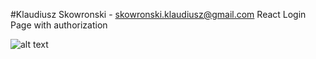 #Klaudiusz Skowronski - skowronski.klaudiusz@gmail.com
React Login Page with authorization


![alt text](https://user-images.githubusercontent.com/6311412/32380673-ee95be8a-c0b0-11e7-9b43-53328ccf8789.png)
